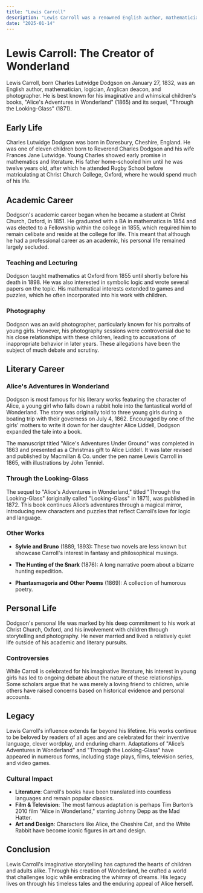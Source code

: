 ```yaml
---
title: "Lewis Carroll"
description: "Lewis Carroll was a renowned English author, mathematician, and photographer best known for his imaginative children's books 'Alice's Adventures in Wonderland' and its sequel 'Through the Looking-Glass.'"
date: "2025-01-14"
--- 
```


# Lewis Carroll: The Creator of Wonderland

Lewis Carroll, born Charles Lutwidge Dodgson on January 27, 1832, was an English author, mathematician, logician, Anglican deacon, and photographer. He is best known for his imaginative and whimsical children's books, "Alice's Adventures in Wonderland" (1865) and its sequel, "Through the Looking-Glass" (1871).

## Early Life

Charles Lutwidge Dodgson was born in Daresbury, Cheshire, England. He was one of eleven children born to Reverend Charles Dodgson and his wife Frances Jane Lutwidge. Young Charles showed early promise in mathematics and literature. His father home-schooled him until he was twelve years old, after which he attended Rugby School before matriculating at Christ Church College, Oxford, where he would spend much of his life.

## Academic Career

Dodgson's academic career began when he became a student at Christ Church, Oxford, in 1851. He graduated with a BA in mathematics in 1854 and was elected to a Fellowship within the college in 1855, which required him to remain celibate and reside at the college for life. This meant that although he had a professional career as an academic, his personal life remained largely secluded.

### Teaching and Lecturing
Dodgson taught mathematics at Oxford from 1855 until shortly before his death in 1898. He was also interested in symbolic logic and wrote several papers on the topic. His mathematical interests extended to games and puzzles, which he often incorporated into his work with children.

### Photography
Dodgson was an avid photographer, particularly known for his portraits of young girls. However, his photography sessions were controversial due to his close relationships with these children, leading to accusations of inappropriate behavior in later years. These allegations have been the subject of much debate and scrutiny.

## Literary Career

### Alice's Adventures in Wonderland
Dodgson is most famous for his literary works featuring the character of Alice, a young girl who falls down a rabbit hole into the fantastical world of Wonderland. The story was originally told to three young girls during a boating trip with their governess on July 4, 1862. Encouraged by one of the girls' mothers to write it down for her daughter Alice Liddell, Dodgson expanded the tale into a book.

The manuscript titled "Alice's Adventures Under Ground" was completed in 1863 and presented as a Christmas gift to Alice Liddell. It was later revised and published by Macmillan & Co. under the pen name Lewis Carroll in 1865, with illustrations by John Tenniel.

### Through the Looking-Glass
The sequel to "Alice's Adventures in Wonderland," titled "Through the Looking-Glass" (originally called "Looking-Glass" in 1871), was published in 1872. This book continues Alice’s adventures through a magical mirror, introducing new characters and puzzles that reflect Carroll’s love for logic and language.

### Other Works
- **Sylvie and Bruno** (1889, 1893): These two novels are less known but showcase Carroll's interest in fantasy and philosophical musings.
  
- **The Hunting of the Snark** (1876): A long narrative poem about a bizarre hunting expedition.
  
- **Phantasmagoria and Other Poems** (1869): A collection of humorous poetry.

## Personal Life

Dodgson's personal life was marked by his deep commitment to his work at Christ Church, Oxford, and his involvement with children through storytelling and photography. He never married and lived a relatively quiet life outside of his academic and literary pursuits.

### Controversies
While Carroll is celebrated for his imaginative literature, his interest in young girls has led to ongoing debate about the nature of these relationships. Some scholars argue that he was merely a loving friend to children, while others have raised concerns based on historical evidence and personal accounts.

## Legacy

Lewis Carroll's influence extends far beyond his lifetime. His works continue to be beloved by readers of all ages and are celebrated for their inventive language, clever wordplay, and enduring charm. Adaptations of "Alice’s Adventures in Wonderland" and "Through the Looking-Glass" have appeared in numerous forms, including stage plays, films, television series, and video games.

### Cultural Impact
- **Literature**: Carroll's books have been translated into countless languages and remain popular classics.
- **Film & Television**: The most famous adaptation is perhaps Tim Burton’s 2010 film "Alice in Wonderland," starring Johnny Depp as the Mad Hatter.
- **Art and Design**: Characters like Alice, the Cheshire Cat, and the White Rabbit have become iconic figures in art and design.

## Conclusion

Lewis Carroll's imaginative storytelling has captured the hearts of children and adults alike. Through his creation of Wonderland, he crafted a world that challenges logic while embracing the whimsy of dreams. His legacy lives on through his timeless tales and the enduring appeal of Alice herself.
